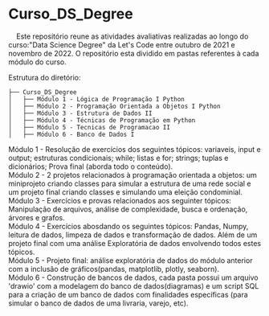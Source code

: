 # Curso_DS_Degree
&nbsp;&nbsp;&nbsp;&nbsp;Este repositório reune as atividades avaliativas realizadas ao longo do curso:"Data Science Degree" da Let's Code  entre outubro de 2021 e novembro de 2022. O repositório esta dividido em pastas referentes à cada módulo do curso.<br>
  
Estrutura do diretório:  
```
├── Curso_DS_Degree
│   ├── Módulo 1 - Lógica de Programação I Python
│   ├── Módulo 2 - Programação Orientada a Objetos I Python
│   ├── Módulo 3 - Estrutura de Dados II
│   ├── Módulo 4 - Técnicas de Programação em Python
│   ├── Módulo 5 - Tecnicas de Programacao II
│   ├── Módulo 6 - Banco de Dados I
```
Módulo 1 - Resolução de exercícios dos seguintes tópicos: variaveis, input e output; estruturas condicionais; while; listas e for; strings; tuplas e dicionários; Prova final (aborda todo o conteúdo).  
Módulo 2 - 2 projetos relacionados à programação orientada a objetos: um miniprojeto criando classes para simular a estrutura de uma rede social e um projeto final criando classes e simulando uma eleição condominial.  
Módulo 3 - Exercícios e provas relacionados aos seguinter tópicos: Manipulação de arquivos, análise de complexidade, busca e ordenação, árvores e grafos.  
Módulo 4 - Exercícios abosdando os seguintes tópicos: Pandas, Numpy, leitura de dados, limpeza de dados e transformação de dados. Além de um projeto final com uma análise Exploratória de dados envolvendo todos estes tópicos.  
Módulo 5 - Projeto final: análise exploratória de dados do módulo anterior com a inclusão de gráficos(pandas, matplotlib, plotly, seaborn).  
Módulo 6 - Construção de bancos de dados, cada pasta possui um arquivo 'drawio' com a modelagem do banco de dados(diagramas) e um script SQL para a criação de um banco de dados com finalidades específicas (para simular o banco de dados de uma livraria, varejo, etc).

